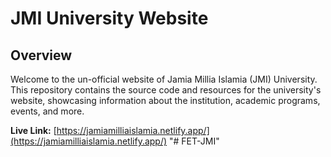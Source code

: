# JMI University Website

## Overview

Welcome to the un-official website of Jamia Millia Islamia (JMI) University. This repository contains the source code and resources for the university's website, showcasing information about the institution, academic programs, events, and more.

**Live Link:** [https://jamiamilliaislamia.netlify.app/](https://jamiamilliaislamia.netlify.app/)
"# FET-JMI" 
